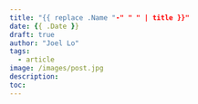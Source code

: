```yaml
---
title: "{{ replace .Name "-" " " | title }}"
date: {{ .Date }}
draft: true
author: "Joel Lo"
tags:
  - article
image: /images/post.jpg
description:
toc:
---
```

